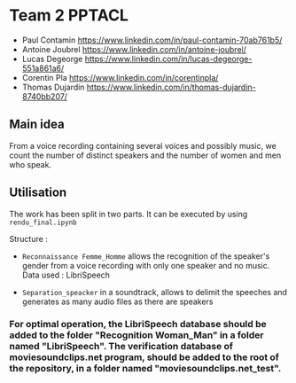 # Team 2 PPTACL
- Paul Contamin https://www.linkedin.com/in/paul-contamin-70ab761b5/
- Antoine Joubrel https://www.linkedin.com/in/antoine-joubrel/
- Lucas Degeorge https://www.linkedin.com/in/lucas-degeorge-551a861a6/
- Corentin Pla https://www.linkedin.com/in/corentinpla/
- Thomas Dujardin https://www.linkedin.com/in/thomas-dujardin-8740bb207/

<!-- MAIN IDEA -->
## Main idea
From a voice recording containing several voices and possibly music, we count the number of distinct speakers and the number of women and men who speak.


<!-- UTILISATION -->
## Utilisation
The work has been split in two parts. It can be executed by using ```rendu_final.ipynb```

Structure :
- ```Reconnaissance Femme_Homme```  allows the recognition of the speaker's gender from a voice recording with only one speaker and no music. Data used : LibriSpeech

- ```Separation_speacker```  in a soundtrack, allows to delimit the speeches and generates as many audio files as there are speakers



### For optimal operation, the LibriSpeech database should be added to the folder "Recognition Woman_Man" in a folder named "LibriSpeech". The verification database of moviesoundclips.net program, should be added to the root of the repository, in a folder named "moviesoundclips.net_test".
